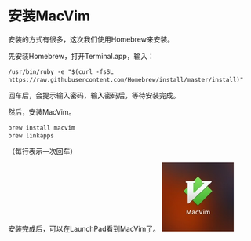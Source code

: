 # 安装MacVim

安装的方式有很多，这次我们使用Homebrew来安装。

先安装Homebrew，打开Terminal.app，输入：

```
/usr/bin/ruby -e "$(curl -fsSL https://raw.githubusercontent.com/Homebrew/install/master/install)"
```

回车后，会提示输入密码，输入密码后，等待安装完成。

然后，安装MacVim。

```
brew install macvim
brew linkapps
```
（每行表示一次回车）

安装完成后，可以在LaunchPad看到MacVim了。
![](media/15148261067850.jpg)

